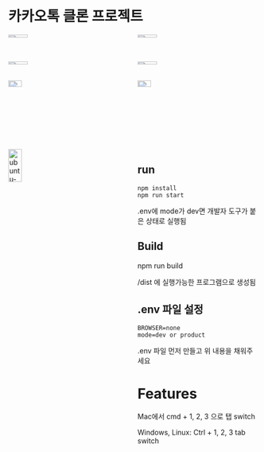 
# 카카오톡 클론 프로젝트

<div style="display: grid; grid-template-columns: 1fr 1fr; gap: 1rem;">
  <img width="40%" alt="Friends" src="https://user-images.githubusercontent.com/13645032/117103631-aabb0080-adb5-11eb-87fd-c424e821879e.png">
  <img width="40%" alt="Chats" src="https://user-images.githubusercontent.com/13645032/117103616-a2fb5c00-adb5-11eb-8e28-224adabb0cad.png">
  <img width="40%" alt="More" src="https://user-images.githubusercontent.com/13645032/117103639-adb5f100-adb5-11eb-8f58-a4138cab2436.png">
  <img width="40%" alt="More" src="https://user-images.githubusercontent.com/13645032/117658771-1b0ebb00-b1d6-11eb-9c4b-0c5a19371564.png">  
</div>

<div style="display: grid; grid-template-columns: 1fr 1fr; gap: 1rem;">
  <img width="33%" alt="ubuntu-friends" src="https://user-images.githubusercontent.com/13645032/117114371-9f79bd80-ad40-11eb-84c1-fe2cbef43112.png">
  <img width="33%" alt="ubuntu-chats" src="https://user-images.githubusercontent.com/13645032/117114381-a274ae00-ad40-11eb-83b7-73a264a95283.png">
  <img width="33%" alt="ubuntu-more" src="https://user-images.githubusercontent.com/13645032/117114384-a56f9e80-ad40-11eb-823a-35cd6da6c5a8.png">
<div/>

## run

```
npm install
npm run start
```
.env에 mode가 dev면 개발자 도구가 붙은 상태로 실행됨

## Build

npm run build

/dist 에 실행가능한 프로그램으로 생성됨

## .env 파일 설정
```
BROWSER=none
mode=dev or product

```

.env 파일 먼저 만들고 위 내용을 채워주세요

# Features

Mac에서 cmd + 1, 2, 3 으로 탭 switch

Windows, Linux: Ctrl + 1, 2, 3 tab switch
